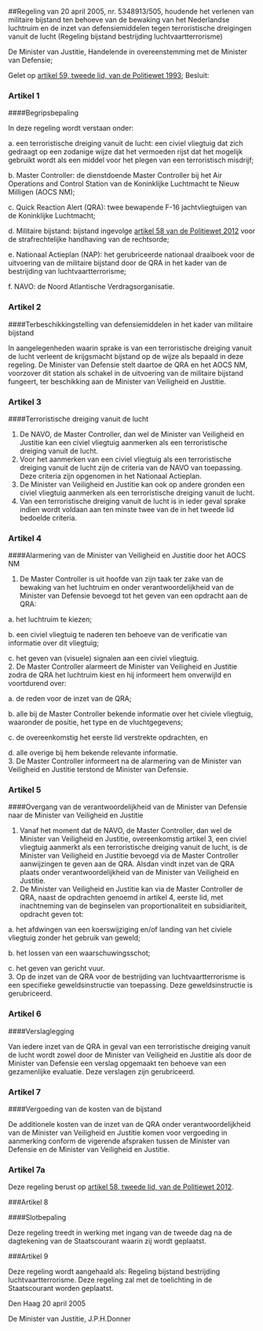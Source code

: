 <meta http-equiv='Content-Type' content='text/html; charset=utf-8' />

##Regeling van 20 april 2005, nr. 5348913/505, houdende het verlenen van militaire bijstand ten behoeve van de bewaking van het Nederlandse luchtruim en de inzet van defensiemiddelen tegen terroristische dreigingen vanuit de lucht (Regeling bijstand bestrijding luchtvaartterrorisme)

De Minister van Justitie,
Handelende in overeenstemming met de Minister van Defensie;

Gelet op [artikel 59, tweede lid, van de Politiewet 1993](../../../../../../wet/politiewet/1993/BWBR0006299/README.md);
Besluit:  

### Artikel  1  

####Begripsbepaling

In deze regeling wordt verstaan onder: 

a. een terroristische dreiging vanuit de lucht: een civiel vliegtuig dat zich gedraagt op een zodanige wijze dat het vermoeden rijst dat het mogelijk gebruikt wordt als een middel voor het plegen van een terroristisch misdrijf;  

b. Master Controller: de dienstdoende Master Controller bij het Air Operations and Control Station van de Koninklijke Luchtmacht te Nieuw Milligen (AOCS NM);  

c. Quick Reaction Alert (QRA): twee bewapende F-16 jachtvliegtuigen van de Koninklijke Luchtmacht;  

d. Militaire bijstand: bijstand ingevolge [artikel 58 van de Politiewet 2012](../../../../../../wet/politiewet/2012/BWBR0031788/README.md) voor de strafrechtelijke handhaving van de rechtsorde;  

e. Nationaal Actieplan (NAP): het gerubriceerde nationaal draaiboek voor de uitvoering van de militaire bijstand door de QRA in het kader van de bestrijding van luchtvaartterrorisme;  

f. NAVO: de Noord Atlantische Verdragsorganisatie.   

### Artikel  2  

####Terbeschikkingstelling van defensiemiddelen in het kader van militaire bijstand

In aangelegenheden waarin sprake is van een terroristische dreiging vanuit de lucht verleent de krijgsmacht bijstand op de wijze als bepaald in deze regeling. De Minister van Defensie stelt daartoe de QRA en het AOCS NM, voorzover dit station als schakel in de uitvoering van de militaire bijstand fungeert, ter beschikking aan de Minister van Veiligheid en Justitie. 

### Artikel  3  

####Terroristische dreiging vanuit de lucht

1.  De NAVO, de Master Controller, dan wel de Minister van Veiligheid en Justitie kan een civiel vliegtuig aanmerken als een terroristische dreiging vanuit de lucht.   
2.  Voor het aanmerken van een civiel vliegtuig als een terroristische dreiging vanuit de lucht zijn de criteria van de NAVO van toepassing. Deze criteria zijn opgenomen in het Nationaal Actieplan.   
3.  De Minister van Veiligheid en Justitie kan ook op andere gronden een civiel vliegtuig aanmerken als een terroristische dreiging vanuit de lucht.   
4.  Van een terroristische dreiging vanuit de lucht is in ieder geval sprake indien wordt voldaan aan ten minste twee van de in het tweede lid bedoelde criteria.  

### Artikel  4  

####Alarmering van de Minister van Veiligheid en Justitie door het AOCS NM

1.  De Master Controller is uit hoofde van zijn taak ter zake van de bewaking van het luchtruim en onder verantwoordelijkheid van de Minister van Defensie bevoegd tot het geven van een opdracht aan de QRA: 

a. het luchtruim te kiezen;  

b. een civiel vliegtuig te naderen ten behoeve van de verificatie van informatie over dit vliegtuig;  

c. het geven van (visuele) signalen aan een civiel vliegtuig.     
2.  De Master Controller alarmeert de Minister van Veiligheid en Justitie zodra de QRA het luchtruim kiest en hij informeert hem onverwijld en voortdurend over: 

a. de reden voor de inzet van de QRA;  

b. alle bij de Master Controller bekende informatie over het civiele vliegtuig, waaronder de positie, het type en de vluchtgegevens;  

c. de overeenkomstig het eerste lid verstrekte opdrachten, en  

d. alle overige bij hem bekende relevante informatie.     
3.  De Master Controller informeert na de alarmering van de Minister van Veiligheid en Justitie terstond de Minister van Defensie.  

### Artikel  5  

####Overgang van de verantwoordelijkheid van de Minister van Defensie naar de Minister van Veiligheid en Justitie

1.  Vanaf het moment dat de NAVO, de Master Controller, dan wel de Minister van Veiligheid en Justitie, overeenkomstig artikel 3, een civiel vliegtuig aanmerkt als een terroristische dreiging vanuit de lucht, is de Minister van Veiligheid en Justitie bevoegd via de Master Controller aanwijzingen te geven aan de QRA. Alsdan vindt inzet van de QRA plaats onder verantwoordelijkheid van de Minister van Veiligheid en Justitie.   
2.  De Minister van Veiligheid en Justitie kan via de Master Controller de QRA, naast de opdrachten genoemd in artikel 4, eerste lid, met inachtneming van de beginselen van proportionaliteit en subsidiariteit, opdracht geven tot: 

a. het afdwingen van een koerswijziging en/of landing van het civiele vliegtuig zonder het gebruik van geweld;  

b. het lossen van een waarschuwingsschot;  

c. het geven van gericht vuur.     
3.  Op de inzet van de QRA voor de bestrijding van luchtvaartterrorisme is een specifieke geweldsinstructie van toepassing. Deze geweldsinstructie is gerubriceerd.  

### Artikel  6  

####Verslaglegging

Van iedere inzet van de QRA in geval van een terroristische dreiging vanuit de lucht wordt zowel door de Minister van Veiligheid en Justitie als door de Minister van Defensie een verslag opgemaakt ten behoeve van een gezamenlijke evaluatie. Deze verslagen zijn gerubriceerd. 

### Artikel  7  

####Vergoeding van de kosten van de bijstand

De additionele kosten van de inzet van de QRA onder verantwoordelijkheid van de Minister van Veiligheid en Justitie komen voor vergoeding in aanmerking conform de vigerende afspraken tussen de Minister van Defensie en de Minister van Veiligheid en Justitie. 

### Artikel  7a  

Deze regeling berust op [artikel 58, tweede lid, van de Politiewet 2012](../../../../../../wet/politiewet/2012/BWBR0031788/README.md).  

###Artikel 8 

####Slotbepaling

Deze regeling treedt in werking met ingang van de tweede dag na de dagtekening van de Staatscourant waarin zij wordt geplaatst.

###Artikel 9 

Deze regeling wordt aangehaald als: Regeling bijstand bestrijding luchtvaartterrorisme.
Deze regeling zal met de toelichting in de Staatscourant worden geplaatst.

Den Haag
20 april 2005

De 
Minister van Justitie, 
J.P.H.Donner  
